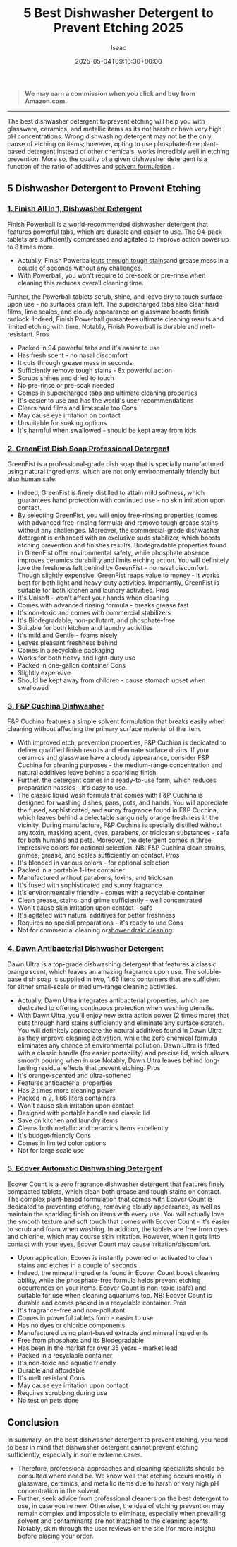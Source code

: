 ﻿---
author: Isaac
layout: post
title: 5 Best Dishwasher Detergent to Prevent Etching 2025
date: '2025-05-04T09:16:30+00:00'
categories:
- Drains
- Product Reviews
tags: []
slug: /best-dishwasher-detergent-to-prevent-etching/
lastmod: 2025-05-07T12:21:23+03:00
---
> **We may earn a commission when you click and buy from Amazon.com.**
>

---
The best dishwasher detergent to prevent etching will help you with
glassware, ceramics, and metallic items as its not harsh or have very high pH concentrations.
Wrong dishwashing detergent may not be the only cause of etching on items; however, opting to use phosphate-free plant-based detergent instead of other chemicals, works incredibly well in etching prevention.
More so, the quality of a given dishwasher detergent is a function of the ratio of additives and
[solvent formulation](https://pestpolicy.com/pure-lye-drain-opener-review/)
.
## 5 Dishwasher Detergent to Prevent Etching
### [1. Finish All In 1, Dishwasher Detergent](https://www.amazon.com/dp/B06XX33G82/?tag=p-policy-20)
Finish Powerball is a world-recommended dishwasher detergent that features powerful tabs, which are durable and easier to use. The 94-pack tablets are sufficiently compressed and agitated to improve action power up to 8 times more.
- Actually, Finish Powerball[cuts through tough stains](https://pestpolicy.com/how-to-snake-a-drain/)and grease mess in a couple of seconds without any challenges.
- With Powerball, you won't require to pre-soak or pre-rinse when cleaning  this reduces overall cleaning time.

Further, the Powerball tablets scrub, shine, and leave dry to touch surface upon use - no surfaces drain left. The supercharged tabs also clear hard films, lime scales, and cloudy appearance on glassware  boosts finish outlook.
Indeed, Finish Powerball guarantees ultimate cleaning results and limited etching with time. Notably, Finish Powerball is durable and melt-resistant.
Pros
- Packed in 94 powerful tabs and it's easier to use
- Has fresh scent - no nasal discomfort
- It cuts through grease mess in seconds
- Sufficiently remove tough stains - 8x powerful action
- Scrubs shines and dried to touch
- No pre-rinse or pre-soak needed
- Comes in supercharged tabs and ultimate cleaning properties
- It's easier to use and has the world's user recommendations
- Clears hard films and limescale too
Cons
- May cause eye irritation on contact
- Unsuitable for soaking options
- It's harmful when swallowed - should be kept away from kids
### [2. GreenFist Dish Soap Professional Detergent](https://www.amazon.com/dp/B076X8CBX1/?tag=p-policy-20)
GreenFist is a professional-grade dish soap that is specially manufactured using natural ingredients, which are not only environmentally friendly but also human safe.
- Indeed, GreenFist is finely distilled to attain mild softness, which guarantees hand protection with continued use - no skin irritation upon contact.
- By selecting GreenFist, you will enjoy free-rinsing properties (comes with advanced free-rinsing formula) and remove tough grease stains without any challenges.
Moreover, the commercial-grade dishwasher detergent is enhanced with an exclusive suds stabilizer, which boosts etching prevention and finishes results.
Biodegradable properties found in GreenFist offer environmental safety, while phosphate absence improves ceramics durability and limits etching action.
You will definitely love the freshness left behind by GreenFist - no nasal discomfort. Though slightly expensive, GreenFist reaps value to money - it works best for both light and heavy-duty activities.
Importantly, GreenFist is suitable for both kitchen and laundry activities.
Pros
- It's Unisoft - won't affect your hands when cleaning
- Comes with advanced rinsing formula - breaks grease fast
- It's non-toxic and comes with commercial stabilizers
- It's Biodegradable, non-pollutant, and phosphate-free
- Suitable for both kitchen and laundry activities
- It's mild and Gentle - foams nicely
- Leaves pleasant freshness behind
- Comes in a recyclable packaging
- Works for both heavy and light-duty use
- Packed in one-gallon container
Cons
- Slightly expensive
- Should be kept away from children - cause stomach upset when swallowed
### [3. F&P Cuchina Dishwasher](https://www.amazon.com/dp/B07V1WVTB6/?tag=p-policy-20)
F&P Cuchina features a simple solvent formulation that breaks easily when cleaning without affecting the primary surface material of the item.
- With improved etch, prevention properties, F&P Cuchina is dedicated to deliver qualified finish results and eliminate surface drains.
If your ceramics and glassware have a cloudy appearance, consider F&P Cuchina for cleaning purposes - the medium-range concentration and natural additives leave behind a sparkling finish.
- Further, the detergent comes in a ready-to-use form, which reduces preparation hassles - it's easy to use.
- The classic liquid wash formula that comes with F&P Cuchina is designed for washing dishes, pans, pots, and hands.
You will appreciate the fused, sophisticated, and sunny fragrance found in F&P Cuchina, which leaves behind a delectable sanguinely orange freshness in the vicinity.
During manufacture, F&P Cuchina is specially distilled without any toxin, masking agent, dyes, parabens, or triclosan substances - safe for both humans and pets. Moreover, the detergent comes in three impressive colors for optional selection.
NB: F&P Cuchina clean strains, grimes, grease, and scales sufficiently on contact.
Pros
- It's blended in various colors - for optional selection
- Packed in a portable 1-liter container
- Manufactured without parabens, toxins, and triclosan
- It's fused with sophisticated and sunny fragrance
- It's environmentally friendly - comes with a recyclable container
- Clean grease, stains, and grime sufficiently - well concentrated
- Won't cause skin irritation upon contact - safe
- It's agitated with natural additives for better freshness
- Requires no special preparations - it's ready to use
Cons
- Not for commercial cleaning or[shower drain cleaning](https://pestpolicy.com/best-shower-drain-cleaner/).
### [4. Dawn Antibacterial Dishwasher Detergent](https://www.amazon.com/dp/B07FYVKGSR/?tag=p-policy-20)
Dawn Ultra is a top-grade dishwashing detergent that features a classic orange scent, which leaves an amazing fragrance upon use.
The soluble-base dish soap is supplied in two, 1.66 liters containers that are sufficient for either small-scale or medium-range cleaning activities.
- Actually, Dawn Ultra integrates antibacterial properties, which are dedicated to offering continuous protection when washing utensils.
- With Dawn Ultra, you'll enjoy new extra action power (2 times more) that cuts through hard stains sufficiently and eliminate any surface scratch.
You will definitely appreciate the natural additives found in Dawn Ultra as they improve cleaning activation, while the zero chemical formula eliminates any chance of environmental pollution.
Dawn Ultra is fitted with a classic handle (for easier portability) and precise lid, which allows smooth pouring when in use
Notably, Dawn Ultra leaves behind long-lasting residual effects that prevent etching.
Pros
- It's orange-scented and ultra-softened
- Features antibacterial properties
- Has 2 times more cleaning power
- Packed in 2, 1.66 liters containers
- Won't cause skin irritation upon contact
- Designed with portable handle and classic lid
- Save on kitchen and laundry items
- Cleans both metallic and ceramics items excellently
- It's budget-friendly
Cons
- Comes in limited color options
- Not for large scale use
### [5. Ecover Automatic Dishwashing Detergent](https://www.amazon.com/dp/B0080L99GC/?tag=p-policy-20)
Ecover Count is a zero fragrance dishwasher detergent that features finely compacted tablets, which clean both grease and tough stains on contact.
The complex plant-based formulation that comes with Ecover Count is dedicated to preventing etching, removing cloudy appearance, as well as maintain the sparkling finish on items with every use.
You will actually love the smooth texture and soft touch that comes with Ecover Count - it's easier to scrub and foam when washing.
In addition, the tablets are free from dyes and chlorine, which may course skin irritation. However, when it gets into contact with your eyes, Ecover Count may cause irritation/discomfort.
- Upon application, Ecover is instantly powered or activated to clean stains and etches in a couple of seconds.
- Indeed, the mineral ingredients found in Ecover Count boost cleaning ability, while the phosphate-free formula helps prevent etching occurrences on your items.
Ecover Count is non-toxic (safe) and suitable for use when cleaning aquariums too.
NB: Ecover Count is durable and comes packed in a recyclable container.
Pros
- It's fragrance-free and non-pollutant
- Comes in powerful tablets form - easier to use
- Has no dyes or chloride components
- Manufactured using plant-based extracts and mineral ingredients
- Free from phosphate and its Biodegradable
- Has been in the market for over 35 years - market lead
- Packed in a recyclable container
- It's non-toxic and aquatic friendly
- Durable and affordable
- It's melt resistant
Cons
- May cause eye irritation upon contact
- Requires scrubbing during use
- No test on pets done
## Conclusion
In summary, on the best dishwasher detergent to prevent etching, you need to bear in mind that dishwasher detergent cannot prevent etching sufficiently, especially in some extreme cases.
- Therefore, professional approaches and cleaning specialists should be consulted where need be. We know well that etching occurs mostly in glassware, ceramics, and metallic items due to harsh or very high pH concentration in the solvent.
- Further, seek advice from professional cleaners on the best detergent to use, in case you're new.
Otherwise, the idea of etching prevention may remain complex and impossible to eliminate, especially when prevailing solvent and contaminants are not matched to the cleaning agents. Notably, skim through the user reviews on the site (for more insight) before placing your order.
